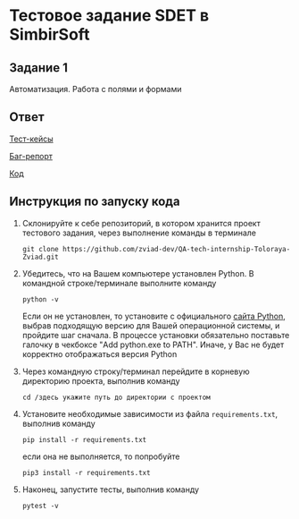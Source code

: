 # Тестовое задание SDET в SimbirSoft

## Задание 1

Автоматизация. Работа с полями и формами

## Ответ

[Тест-кейсы](https://github.com/zviad-dev/QA-tech-internship-Toloraya-Zviad/blob/master/TESTCASES.md "Тест-кейсы") 

[Баг-репорт](https://github.com/zviad-dev/QA-tech-internship-Toloraya-Zviad/blob/master/BUGS.md "Баг-репорт") 

[Код](https://github.com/zviad-dev/QA-tech-internship-Toloraya-Zviad/tree/master/Avito%20API "Код") 

## Инструкция по запуску кода

1. Склонируйте к себе репозиторий, в котором хранится проект тестового задания, через выполнение команды в терминале
    ```
    git clone https://github.com/zviad-dev/QA-tech-internship-Toloraya-Zviad.git
    ```

2. Убедитесь, что на Вашем компьютере установлен Python. В командной строке/терминале выполните команду
    ```
    python -v
    ```  
    Если он не установлен, то установите с официального [сайта Python](https://www.python.org/downloads/), выбрав подходящую версию для Вашей операционной системы, и пройдите шаг сначала.  В процессе установки обязательно поставьте галочку в чекбоксе "Add python.exe to PATH". Иначе, у Вас не будет корректно отображаться версия Python

3. Через командную строку/терминал перейдите в корневую директорию проекта, выполнив команду
   ```
   cd /здесь укажите путь до директории с проектом
   ```

4. Установите необходимые зависимости из файла `requirements.txt`, выполнив команду  
   ```
   pip install -r requirements.txt
   ```
   если она не выполняется, то попробуйте
   ```
   pip3 install -r requirements.txt
   ```

5. Наконец, запустите тесты, выполнив команду  
   ```
   pytest -v